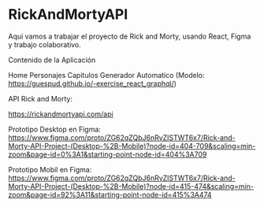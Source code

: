 # RickAndMortyAPI
Aquí vamos a trabajar el proyecto de Rick and Morty, usando React, Figma y trabajo colaborativo.

Contenido de la Aplicación

Home
Personajes
Capitulos
Generador Automatico (Modelo: https://guespud.github.io/-exercise_react_graphql/)

API Rick and Morty:

https://rickandmortyapi.com/api

Prototipo Desktop en Figma: https://www.figma.com/proto/ZG62qZQbJ6nRvZISTWT6x7/Rick-and-Morty-API-Project-(Desktop-%2B-Mobile)?node-id=404-709&scaling=min-zoom&page-id=0%3A1&starting-point-node-id=404%3A709

Prototipo Mobil en Figma: https://www.figma.com/proto/ZG62qZQbJ6nRvZISTWT6x7/Rick-and-Morty-API-Project-(Desktop-%2B-Mobile)?node-id=415-474&scaling=min-zoom&page-id=92%3A11&starting-point-node-id=415%3A474

